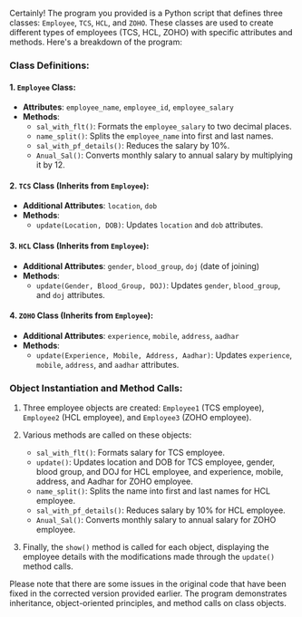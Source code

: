 
Certainly! The program you provided is a Python script that defines three classes: `Employee`, `TCS`, `HCL`, and `ZOHO`. These classes are used to create different types of employees (TCS, HCL, ZOHO) with specific attributes and methods. Here's a breakdown of the program:

### Class Definitions:

#### 1. `Employee` Class:
- **Attributes**: `employee_name`, `employee_id`, `employee_salary`
- **Methods**:
    - `sal_with_flt()`: Formats the `employee_salary` to two decimal places.
    - `name_split()`: Splits the `employee_name` into first and last names.
    - `sal_with_pf_details()`: Reduces the salary by 10%.
    - `Anual_Sal()`: Converts monthly salary to annual salary by multiplying it by 12.

#### 2. `TCS` Class (Inherits from `Employee`):
- **Additional Attributes**: `location`, `dob`
- **Methods**:
    - `update(Location, DOB)`: Updates `location` and `dob` attributes.

#### 3. `HCL` Class (Inherits from `Employee`):
- **Additional Attributes**: `gender`, `blood_group`, `doj` (date of joining)
- **Methods**:
    - `update(Gender, Blood_Group, DOJ)`: Updates `gender`, `blood_group`, and `doj` attributes.

#### 4. `ZOHO` Class (Inherits from `Employee`):
- **Additional Attributes**: `experience`, `mobile`, `address`, `aadhar`
- **Methods**:
    - `update(Experience, Mobile, Address, Aadhar)`: Updates `experience`, `mobile`, `address`, and `aadhar` attributes.

### Object Instantiation and Method Calls:
1. Three employee objects are created: `Employee1` (TCS employee), `Employee2` (HCL employee), and `Employee3` (ZOHO employee).

2. Various methods are called on these objects:
    - `sal_with_flt()`: Formats salary for TCS employee.
    - `update()`: Updates location and DOB for TCS employee, gender, blood group, and DOJ for HCL employee, and experience, mobile, address, and Aadhar for ZOHO employee.
    - `name_split()`: Splits the name into first and last names for HCL employee.
    - `sal_with_pf_details()`: Reduces salary by 10% for HCL employee.
    - `Anual_Sal()`: Converts monthly salary to annual salary for ZOHO employee.

3. Finally, the `show()` method is called for each object, displaying the employee details with the modifications made through the `update()` method calls.

Please note that there are some issues in the original code that have been fixed in the corrected version provided earlier. The program demonstrates inheritance, object-oriented principles, and method calls on class objects.
